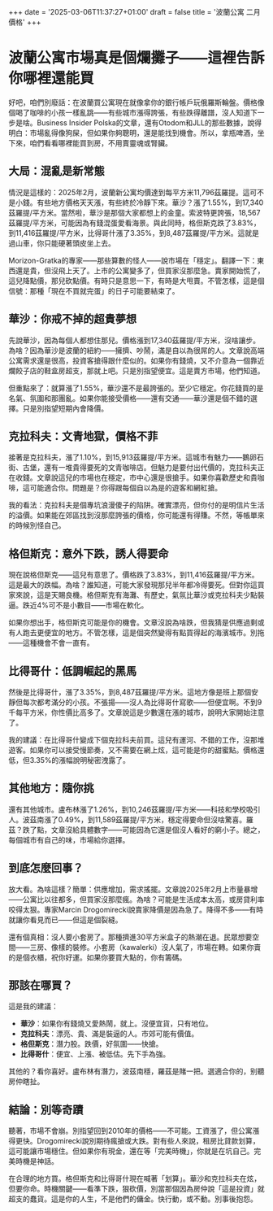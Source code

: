 +++
date = '2025-03-06T11:37:27+01:00'
draft = false
title = '波蘭公寓 二月價格'
+++

# 波蘭公寓市場真是個爛攤子——這裡告訴你哪裡還能買

好吧，咱們別廢話：在波蘭買公寓現在就像拿你的銀行帳戶玩俄羅斯輪盤。價格像個喝了咖啡的小孩一樣亂跳——有些城市漲得誇張，有些跌得離譜，沒人知道下一步是啥。Business Insider Polska的文章，還有Otodom和JLL的那些數據，說得明白：市場亂得像狗屎，但如果你夠聰明，還是能找到機會。所以，拿瓶啤酒，坐下來，咱們看看哪裡能買到房，不用賣靈魂或腎臟。

## 大局：混亂是新常態

情況是這樣的：2025年2月，波蘭新公寓均價達到每平方米11,796茲羅提。這可不是小錢。有些地方價格天天漲，有些終於冷靜下來。華沙？漲了1.55%，到17,340茲羅提/平方米。當然啦，華沙是那個大家都想上的金童。索波特更誇張，18,567茲羅提/平方米，可能因為有錢混蛋愛看海景。與此同時，格但斯克跌了3.83%，到11,416茲羅提/平方米，比得哥什漲了3.35%，到8,487茲羅提/平方米。這就是過山車，你只能硬著頭皮坐上去。

Morizon-Gratka的專家——那些算數的怪人——說市場在「穩定」。翻譯一下：東西還是貴，但沒飛上天了。上市的公寓變多了，但買家沒那麼急。賣家開始慌了，這兒降點價，那兒砍點價。有時只是意思一下，有時是大甩賣。不管怎樣，這是個信號：那種「現在不買就完蛋」的日子可能要結束了。

## 華沙：你戒不掉的超貴夢想

先說華沙，因為每個人都想住那兒。價格漲到17,340茲羅提/平方米，沒啥讓步。為啥？因為華沙是波蘭的紐約——擁擠、吵鬧，滿是自以為很屌的人。文章說高端公寓需求還是很高，投資客搶得跟什麼似的。如果你有錢燒，又不介意為一個靠近爛餃子店的鞋盒房超支，那就上吧。只是別指望便宜。這是賣方市場，他們知道。

但重點來了：就算漲了1.55%，華沙還不是最誇張的。至少它穩定。你花錢買的是名氣、氛圍和那團亂。如果你能接受價格——還有交通——華沙還是個不錯的選擇。只是別指望短期內會降價。

## 克拉科夫：文青地獄，價格不菲

接著是克拉科夫，漲了1.10%，到15,913茲羅提/平方米。這城市有魅力——鵝卵石街、古堡，還有一堆貴得要死的文青咖啡店。但魅力是要付出代價的，克拉科夫正在收錢。文章說這兒的市場也在穩定，市中心還是很搶手。如果你喜歡歷史和貴咖啡，這可能適合你。問題是？你得跟每個自以為是的遊客和網紅搶。

我的看法：克拉科夫是個專坑浪漫傻子的陷阱。確實漂亮，但你付的是明信片生活的溢價。如果能在郊區找到沒那麼誇張的價格，你可能還有得賺。不然，等帳單來的時候別怪自己。

## 格但斯克：意外下跌，誘人得要命

現在說格但斯克——這兒有意思了。價格跌了3.83%，到11,416茲羅提/平方米。這是最大的跌幅。為啥？誰知道，可能大家發現那兒半年都冷得要死。但對你這買家來說，這是天賜良機。格但斯克有海灘、有歷史，氣氛比華沙或克拉科夫少點裝逼。跌近4%可不是小數目——市場在軟化。

如果你想出手，格但斯克可能是你的機會。文章沒說為啥跌，但我猜是供應過剩或有人跑去更便宜的地方。不管怎樣，這是個突然變得有點買得起的海濱城市。別拖——這種機會不會一直有。

## 比得哥什：低調崛起的黑馬

然後是比得哥什，漲了3.35%，到8,487茲羅提/平方米。這地方像是班上那個安靜但每次都考滿分的小孩。不張揚——沒人為比得哥什寫歌——但便宜啊。不到9千每平方米，你性價比高多了。文章說這是少數還在漲的城市，說明大家開始注意了。

我的建議：在比得哥什變成下個克拉科夫前買。這兒有運河、不錯的工作，沒那堆遊客。如果你可以接受慢節奏，又不需要在網上炫，這可能是你的甜蜜點。價格還低，但3.35%的漲幅說明秘密洩露了。

## 其他地方：隨你挑

還有其他城市。盧布林漲了1.26%，到10,246茲羅提/平方米——科技和學校吸引人。波茲南漲了0.49%，到11,589茲羅提/平方米，穩定得要命但沒啥驚喜。羅茲？跌了點，文章沒給具體數字——可能因為它還是個沒人看好的窮小子。總之，每個城市有自己的味，市場給你選擇。

## 到底怎麼回事？

放大看。為啥這樣？簡單：供應增加，需求搖擺。文章說2025年2月上市量暴增——公寓比以往都多，但買家沒那麼瘋。為啥？可能是生活成本太高，或房貸利率咬得太狠。專家Marcin Drogomirecki說賣家降價是因為急了。降得不多——有時就讓你看見而已——但這是個裂縫。

還有個真相：沒人要小套房了。那種擠進30平方米盒子的熱潮在退。民眾想要空間——三房、像樣的裝修。小套房（kawalerki）沒人氣了，市場在轉。如果你賣的是個衣櫃，祝你好運。如果你要買大點的，你有籌碼。

## 那該在哪買？

這是我的建議：

- **華沙**：如果你有錢燒又愛熱鬧，就上。沒便宜貨，只有地位。
- **克拉科夫**：漂亮、貴、滿是裝逼的人。市郊可能有價值。
- **格但斯克**：潛力股。跌價，好氛圍——快搶。
- **比得哥什**：便宜、上漲、被低估。先下手為強。

其他的？看你喜好。盧布林有潛力，波茲南穩，羅茲是賭一把。選適合你的，别聽房仲瞎扯。

## 結論：別等奇蹟

聽著，市場不會崩。別指望回到2010年的價格——不可能。工資漲了，但公寓漲得更快。Drogomirecki說別期待瘋搶或大跌。對有些人來說，租房比貸款划算，這可能讓市場穩住。但如果你有現金，還在等「完美時機」，你就是在坑自己。完美時機是神話。

在合理的地方買。格但斯克和比得哥什現在喊著「划算」。華沙和克拉科夫在炫，但要你命。時機關鍵——看準下跌，狠砍價，別當那個因為房仲說「這是投資」就超支的蠢貨。這是你的人生，不是他們的傭金。快行動，或不動。別事後抱怨。